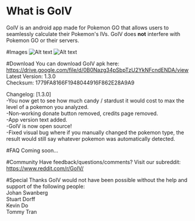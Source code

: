 # What is GoIV
GoIV is an android app made for Pokemon GO that allows users to seamlessly calculate their Pokemon's IVs. GoIV does <b>not</b> interfere with Pokemon GO or their servers.

#Images
![Alt text](https://i.imgur.com/bvRfmZV.jpg "Seamlessly Overlays an IV Button")
![Alt text](https://i.imgur.com/aNHUEVI.jpg "Seamlessly Overlays an IV Button")

#Download
You can download GoIV apk here: https://drive.google.com/file/d/0B0Nazg34pSbpTzU2YkNFcndENDA/view  
Latest Version: 1.3.0  
Checksum: 1779FA8166F1948044916F862E28A9A9  

Changelog:
[1.3.0]  
-You now get to see how much candy / stardust it would cost to max the level of a pokemon you analyzed.  
-Non-working donate button removed, credits page removed.  
-App version text added.  
-GoIV is now open source!  
-Fixed visual bug where if you manually changed the pokemon type, the result would still say whatever pokemon was automatically detected.

#FAQ
Coming soon...

#Community
Have feedback/questions/comments? Visit our subreddit: https://www.reddit.com/r/GoIV/

#Special Thanks
GoIV would not have been possible without the help and support of the following people:  
Johan Swanberg  
Stuart Dorff  
Kevin Do  
Tommy Tran  
